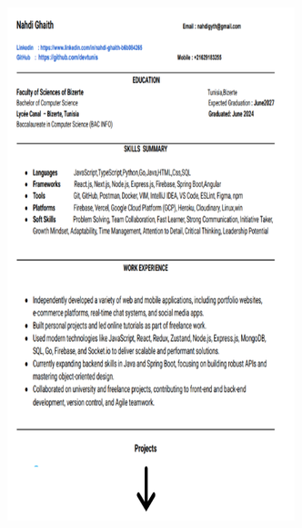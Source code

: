 <div style="display: flex; justify-content: center; align-items: center; height: 100vh;">
  <img src="cv.PNG" style="width: 900px; height: 900px;" />
</div>

